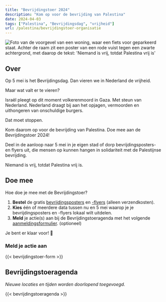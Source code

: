 ```yaml
---
title: "Bevrijdingstoer 2024"
description: "Kom op voor de bevrijding van Palestina"
date: 2024-04-03
tags: ["Palestina", "Bevrijdingsdag", "vrijheid"]
url: /palestina/bevrijdingstoer-organisatie
---
```


![Foto van de voorgevel van een woning, waar een fiets voor geparkeerd staat. Achter de raam zit een poster van een rode vuist tegen een zwarte achtergrond, met daarop de tekst: 'Niemand is vrij, totdat Palestina vrij is'](/img/niemand-is-vrij_raamposter.jpg)

## Over

Op 5 mei is het Bevrijdingsdag. Dan vieren we in Nederland de vrijheid.

Maar wat valt er te vieren?

Israël pleegt op dit moment volkerenmoord in Gaza. Met steun van Nederland. Nederland draagt bij aan het opjagen, vermoorden en uithongeren van onschuldige burgers.

Dat moet stoppen. 

Kom daarom op voor de bevrijding van Palestina. Doe mee aan de Bevrijdingstoer 2024! 

Deel in de aanloop naar 5 mei in je eigen stad of dorp bevrijdingsposters- en flyers uit, die mensen op kunnen hangen in solidariteit met de Palestijnse bevrijding. 

Niemand is vrij, totdat Palestina vrij is.

## Doe mee

Hoe doe je mee met de Bevrijdingstoer?

1. **Bestel** de gratis [bevrijdingsposters](https://derodelap.nl/product/palestinavrij-poster/) en [-flyers](https://derodelap.nl/product/vrij-palestina-flyers/) (alleen verzendkosten).
2. **Kies** één of meerdere data tussen nu en 5 mei waarop je je bevrijdingsposters en -flyers lokaal wilt uitdelen.
3. **Meld** je actie(s) aan bij de Bevrijdingstoeragenda met het volgende [aanmeldingsformulier](#meld-je-actie-aan). (optioneel) 

Je bent er klaar voor! 🎉

### Meld je actie aan

{{< bevrijdingstoer-form >}}

## Bevrijdingstoeragenda

_Nieuwe locaties en tijden worden doorlopend toegevoegd._

{{< bevrijdingstoeragenda >}}
